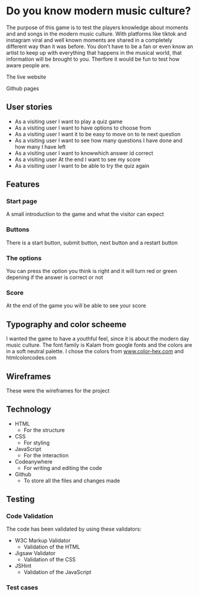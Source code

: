 # Do you know modern music culture?

The purpose of this game is to test the players knowledge about moments and and songs in the modern music culture. With platforms like tiktok and instagram viral and well known moments are shared in a completely different way than it was before. You don't have to be a fan or even know an artist to keep up with everything that happens in the musical world, that information will be brought to you. Therfore it would be fun to test how aware people are.

<!-- Add am i responsive-->

The live website

Github pages

## User stories

* As a visiting user I want to play a quiz game
* As a visiting user I want to have options to choose from
* As a visiting user I want it to be easy to move on to te next question
* As a visiting user I want to see how many questions I have done and how many I have left
* As a visiting user I want to knowwhich answer id correct
* As a visiting user At the end I want to see my score
* As a visiting user I want to be able to try the quiz again

## Features

### Start page

A small introduction to the game and what the visitor can expect
<!--Pic-->

### Buttons

There is a start button, submit button, next button and a restart button 
<!--Pic-->

### The options

You can press the option you think is right and it will turn red or green depening if the answer is correct or not
<!--Pic-->

### Score

At the end of the game you will be able to see your score
<!--Pic-->

## Typography and color scheeme

I wanted the game to have a youthful feel, since it is about the modern day music culture. The font family is Kalam from google fonts <!--link--> and the colors are in a soft neutral palette. I chose the colors from www.color-hex.com and htmlcolorcodes.com <!--Add links-->

## Wireframes

These were the wireframes for the project
<!--add screenshot-->

## Technology

* HTML
  * For  the structure
* CSS
  * For styling
* JavaScript
  * For the interaction
* Codeanywhere
  * For writing and editing the code
* Github
  * To store all the files and changes made

## Testing

### Code Validation

The code has been validated by using these validators:

* W3C Markup Validator
  * Validation of the HTML
* Jigsaw Validator
  * Validation of the CSS
* JSHint
  * Validation of the JavaScript

### Test cases

